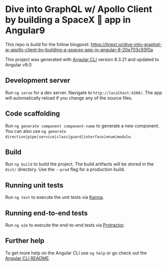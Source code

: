 # Dive into GraphQL w/ Apollo Client by building a SpaceX 🚀 app in Angular9

This repo is build for the follow blogpost: https://itnext.io/dive-into-graphql-w-apollo-client-by-building-a-spacex-app-in-angular-8-20e703c93f0a

This project was generated with [Angular CLI](https://github.com/angular/angular-cli) version 8.3.21 and updated to Angular v9.0

## Development server

Run `ng serve` for a dev server. Navigate to `http://localhost:4200/`. The app will automatically reload if you change any of the source files.

## Code scaffolding

Run `ng generate component component-name` to generate a new component. You can also use `ng generate directive|pipe|service|class|guard|interface|enum|module`.

## Build

Run `ng build` to build the project. The build artifacts will be stored in the `dist/` directory. Use the `--prod` flag for a production build.

## Running unit tests

Run `ng test` to execute the unit tests via [Karma](https://karma-runner.github.io).

## Running end-to-end tests

Run `ng e2e` to execute the end-to-end tests via [Protractor](http://www.protractortest.org/).

## Further help

To get more help on the Angular CLI use `ng help` or go check out the [Angular CLI README](https://github.com/angular/angular-cli/blob/master/README.md).
